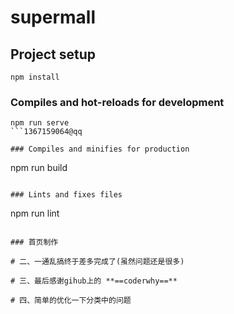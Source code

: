 # supermall

## Project setup
```
npm install
```

### Compiles and hot-reloads for development
```
npm run serve
```1367159064@qq

### Compiles and minifies for production
```
npm run build
```

### Lints and fixes files
```
npm run lint
```

### 首页制作

# 二、一通乱搞终于差多完成了(虽然问题还是很多)

# 三、最后感谢gihub上的 **==coderwhy==** 

# 四、简单的优化一下分类中的问题

